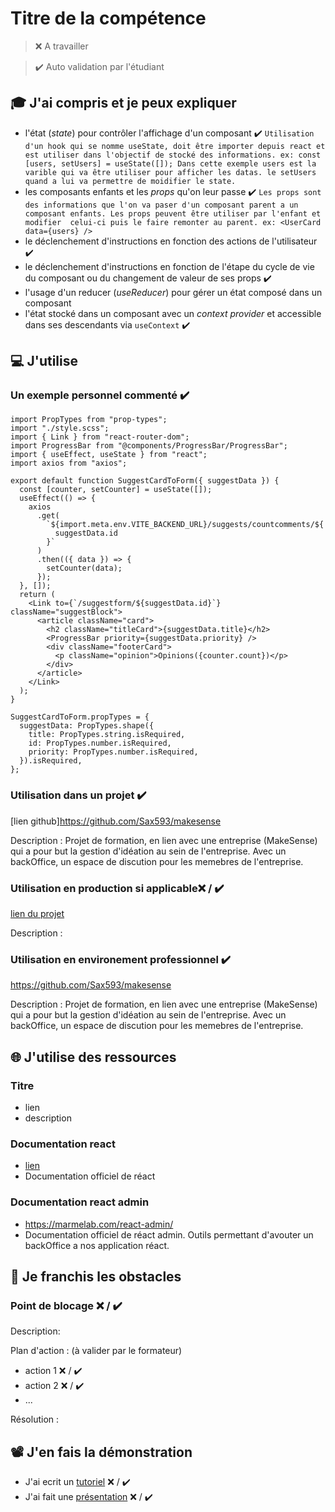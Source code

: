 # Titre de la compétence

> ❌ A travailler

> ✔️ Auto validation par l'étudiant

## 🎓 J'ai compris et je peux expliquer

- l'état (_state_) pour contrôler l'affichage d'un composant ✔️
    `Utilisation d'un hook qui se nomme useState, doit être importer depuis react et est utiliser dans l'objectif de stocké des informations.
    ex: const [users, setUsers] = useState([]);
    Dans cette exemple users est la varible qui va être utiliser pour afficher les datas. le setUsers quand a lui va permettre de moidifier le state.`
- les composants enfants et les _props_ qu'on leur passe ✔️
    `Les props sont des informations que l'on va paser d'un composant parent a un composant enfants. Les props peuvent être utiliser par l'enfant et modifier 
    celui-ci puis le faire remonter au parent.
    ex: <UserCard data={users} />`
- le déclenchement d'instructions en fonction des actions de l'utilisateur ✔️
- le déclenchement d'instructions en fonction de l'étape du cycle de vie du composant ou du changement de valeur de ses props ✔️
- l'usage d'un reducer (_useReducer_) pour gérer un état composé dans un composant
- l'état stocké dans un composant avec un _context provider_ et accessible dans ses descendants via `useContext` ✔️

## 💻 J'utilise

### Un exemple personnel commenté ✔️

```
import PropTypes from "prop-types";
import "./style.scss";
import { Link } from "react-router-dom";
import ProgressBar from "@components/ProgressBar/ProgressBar";
import { useEffect, useState } from "react";
import axios from "axios";

export default function SuggestCardToForm({ suggestData }) {
  const [counter, setCounter] = useState([]);
  useEffect(() => {
    axios
      .get(
        `${import.meta.env.VITE_BACKEND_URL}/suggests/countcomments/${
          suggestData.id
        }`
      )
      .then(({ data }) => {
        setCounter(data);
      });
  }, []);
  return (
    <Link to={`/suggestform/${suggestData.id}`} className="suggestBlock">
      <article className="card">
        <h2 className="titleCard">{suggestData.title}</h2>
        <ProgressBar priority={suggestData.priority} />
        <div className="footerCard">
          <p className="opinion">Opinions({counter.count})</p>
        </div>
      </article>
    </Link>
  );
}

SuggestCardToForm.propTypes = {
  suggestData: PropTypes.shape({
    title: PropTypes.string.isRequired,
    id: PropTypes.number.isRequired,
    priority: PropTypes.number.isRequired,
  }).isRequired,
};
```

### Utilisation dans un projet  ✔️

[lien github]https://github.com/Sax593/makesense

Description : Projet de formation, en lien avec une entreprise (MakeSense) qui a pour but la gestion d'idéation au sein de l'entreprise. Avec un backOffice, un espace de discution pour les memebres de l'entreprise.

### Utilisation en production si applicable❌ / ✔️

[lien du projet](...)

Description :

### Utilisation en environement professionnel ✔️

https://github.com/Sax593/makesense

Description : Projet de formation, en lien avec une entreprise (MakeSense) qui a pour but la gestion d'idéation au sein de l'entreprise. Avec un backOffice, un espace de discution pour les memebres de l'entreprise.

## 🌐 J'utilise des ressources

### Titre
- lien
- description

### Documentation react
- [lien](https://fr.reactjs.org/)
- Documentation officiel de réact

### Documentation react admin
- https://marmelab.com/react-admin/
- Documentation officiel de réact admin. Outils permettant d'avouter un backOffice a nos application réact.

## 🚧 Je franchis les obstacles

### Point de blocage ❌ / ✔️

Description:

Plan d'action : (à valider par le formateur)

- action 1 ❌ / ✔️
- action 2 ❌ / ✔️
- ...

Résolution :

## 📽️ J'en fais la démonstration

- J'ai ecrit un [tutoriel](...) ❌ / ✔️
- J'ai fait une [présentation](...) ❌ / ✔️
